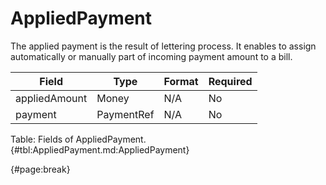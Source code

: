 <!--
    ATTENTION: This file was generated via gradle!
               Do NOT manually edit this file! Any such changes will be overwritten!
-->

# AppliedPayment

The applied payment is the result of lettering process.
It enables to assign automatically or manually part of incoming payment amount to a bill.

| Field | Type | Format | Required |
| ------- | ------- | ------- | --- |
| appliedAmount | Money | N/A | No |
| payment | PaymentRef | N/A | No |

Table: Fields of AppliedPayment. {#tbl:AppliedPayment.md:AppliedPayment}

{#page:break}
